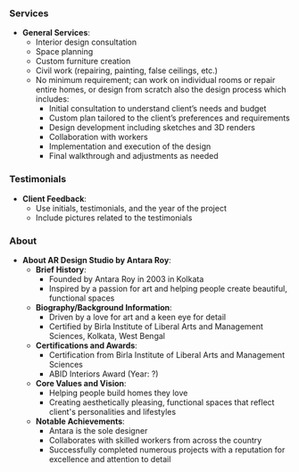 ### Services

- **General Services**:
  - Interior design consultation
  - Space planning
  - Custom furniture creation
  - Civil work (repairing, painting, false ceilings, etc.)
  - No minimum requirement; can work on individual rooms or repair entire homes, or design from scratch also the design process which includes:
    - Initial consultation to understand client’s needs and budget
    - Custom plan tailored to the client’s preferences and requirements
    - Design development including sketches and 3D renders
    - Collaboration with workers
    - Implementation and execution of the design
    - Final walkthrough and adjustments as needed

### Testimonials

- **Client Feedback**:
  - Use initials, testimonials, and the year of the project
  - Include pictures related to the testimonials

### About

- **About AR Design Studio by Antara Roy**:
  - **Brief History**:
    - Founded by Antara Roy in 2003 in Kolkata
    - Inspired by a passion for art and helping people create beautiful, functional spaces
  - **Biography/Background Information**:
    - Driven by a love for art and a keen eye for detail
    - Certified by Birla Institute of Liberal Arts and Management Sciences, Kolkata, West Bengal
  - **Certifications and Awards**:
    - Certification from Birla Institute of Liberal Arts and Management Sciences
    - ABID Interiors Award (Year: ?)
  - **Core Values and Vision**:
    - Helping people build homes they love
    - Creating aesthetically pleasing, functional spaces that reflect client's personalities and lifestyles
  - **Notable Achievements**:
    - Antara is the sole designer
    - Collaborates with skilled workers from across the country
    - Successfully completed numerous projects with a reputation for excellence and attention to detail
